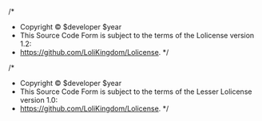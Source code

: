 /*
 * Copyright © $developer $year
 * This Source Code Form is subject to the terms of the Lolicense version 1.2:
 * https://github.com/LoliKingdom/Lolicense.
 */
 
 /*
 * Copyright © $developer $year
 * This Source Code Form is subject to the terms of the Lesser Lolicense version 1.0:
 * https://github.com/LoliKingdom/Lolicense.
 */